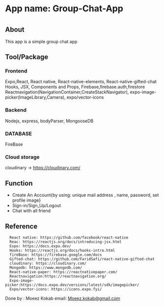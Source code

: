 # App name: Group-Chat-App
# 
## About
This app is a simple group chat app <br>

## Tool/Package

### Frontend
Expo,React, React native, React-native-elements, React-native-gifted-chat Hooks, JSX,  Components and Props, Firebase,firebase.auth,firestore Reactnavigation(NavigationContainer,CreateStackNavigator), 
expo-image-picker(ImageLibrary,Camera), expo/vector-icons <br>

### Backend
Nodejs, express, bodyParser, MongooseDB

### DATABASE
FireBase

### Cloud storage
cloudinary -> https://cloudinary.com/


## Function

<ul>
<li>Create An Account{by using: unique mail address , name, password, set profile image}</li>
<li> Sign-in/Sign_Up/Logout</li>
<li>Chat with all friend </li>

</ul>



## Reference
      React native: https://github.com/facebook/react-native
      Reac: https://reactjs.org/docs/introducing-jsx.html
      Expo: https://docs.expo.dev/
      Hooks: https://reactjs.org/docs/hooks-intro.html
      fireBase: https://firebase.google.com/docs
      Gifted-chat: https://github.com/FaridSafi/react-native-gifted-chat
      cloudinary: https://cloudinary.com/
      Mongodb: https://www.mongodb.com/
      React-native-paper: https://reactnativepaper.com/
      Reactnavigation:https://reactnavigation.org/
      Expo-image-picker:https://docs.expo.dev/versions/latest/sdk/imagepicker/
      Expo/vector-icons: https://icons.expo.fyi/

Done by : Moeez Kokab
email: Moeez.kokab@gmail.com
